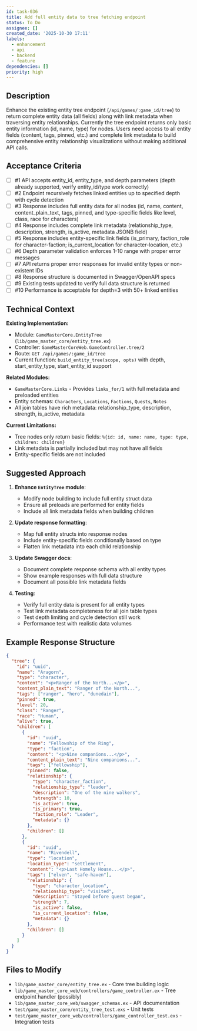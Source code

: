 ```yaml
---
id: task-036
title: Add full entity data to tree fetching endpoint
status: To Do
assignee: []
created_date: '2025-10-30 17:11'
labels:
  - enhancement
  - api
  - backend
  - feature
dependencies: []
priority: high
---
```


## Description

<!-- SECTION:DESCRIPTION:BEGIN -->
Enhance the existing entity tree endpoint (`/api/games/:game_id/tree`) to return complete entity data (all fields) along with link metadata when traversing entity relationships. Currently the tree endpoint returns only basic entity information (id, name, type) for nodes. Users need access to all entity fields (content, tags, pinned, etc.) and complete link metadata to build comprehensive entity relationship visualizations without making additional API calls.
<!-- SECTION:DESCRIPTION:END -->

## Acceptance Criteria
<!-- AC:BEGIN -->
- [ ] #1 API accepts entity_id, entity_type, and depth parameters (depth already supported, verify entity_id/type work correctly)
- [ ] #2 Endpoint recursively fetches linked entities up to specified depth with cycle detection
- [ ] #3 Response includes full entity data for all nodes (id, name, content, content_plain_text, tags, pinned, and type-specific fields like level, class, race for characters)
- [ ] #4 Response includes complete link metadata (relationship_type, description, strength, is_active, metadata JSONB field)
- [ ] #5 Response includes entity-specific link fields (is_primary, faction_role for character-faction; is_current_location for character-location, etc.)
- [ ] #6 Depth parameter validation enforces 1-10 range with proper error messages
- [ ] #7 API returns proper error responses for invalid entity types or non-existent IDs
- [ ] #8 Response structure is documented in Swagger/OpenAPI specs
- [ ] #9 Existing tests updated to verify full data structure is returned
- [ ] #10 Performance is acceptable for depth=3 with 50+ linked entities
<!-- AC:END -->

## Technical Context

**Existing Implementation:**
- Module: `GameMasterCore.EntityTree` (`lib/game_master_core/entity_tree.ex`)
- Controller: `GameMasterCoreWeb.GameController.tree/2`
- Route: `GET /api/games/:game_id/tree`
- Current function: `build_entity_tree(scope, opts)` with depth, start_entity_type, start_entity_id support

**Related Modules:**
- `GameMasterCore.Links` - Provides `links_for/1` with full metadata and preloaded entities
- Entity schemas: `Characters`, `Locations`, `Factions`, `Quests`, `Notes`
- All join tables have rich metadata: relationship_type, description, strength, is_active, metadata

**Current Limitations:**
- Tree nodes only return basic fields: `%{id: id, name: name, type: type, children: children}`
- Link metadata is partially included but may not have all fields
- Entity-specific fields are not included

## Suggested Approach

1. **Enhance `EntityTree` module**:
   - Modify node building to include full entity struct data
   - Ensure all preloads are performed for entity fields
   - Include all link metadata fields when building children

2. **Update response formatting**:
   - Map full entity structs into response nodes
   - Include entity-specific fields conditionally based on type
   - Flatten link metadata into each child relationship

3. **Update Swagger docs**:
   - Document complete response schema with all entity types
   - Show example responses with full data structure
   - Document all possible link metadata fields

4. **Testing**:
   - Verify full entity data is present for all entity types
   - Test link metadata completeness for all join table types
   - Test depth limiting and cycle detection still work
   - Performance test with realistic data volumes

## Example Response Structure

```json
{
  "tree": {
    "id": "uuid",
    "name": "Aragorn",
    "type": "character",
    "content": "<p>Ranger of the North...</p>",
    "content_plain_text": "Ranger of the North...",
    "tags": ["ranger", "hero", "dunedain"],
    "pinned": true,
    "level": 20,
    "class": "Ranger",
    "race": "Human",
    "alive": true,
    "children": [
      {
        "id": "uuid",
        "name": "Fellowship of the Ring",
        "type": "faction",
        "content": "<p>Nine companions...</p>",
        "content_plain_text": "Nine companions...",
        "tags": ["fellowship"],
        "pinned": false,
        "relationship": {
          "type": "character_faction",
          "relationship_type": "leader",
          "description": "One of the nine walkers",
          "strength": 10,
          "is_active": true,
          "is_primary": true,
          "faction_role": "Leader",
          "metadata": {}
        },
        "children": []
      },
      {
        "id": "uuid",
        "name": "Rivendell",
        "type": "location",
        "location_type": "settlement",
        "content": "<p>Last Homely House...</p>",
        "tags": ["elven", "safe-haven"],
        "relationship": {
          "type": "character_location",
          "relationship_type": "visited",
          "description": "Stayed before quest began",
          "strength": 7,
          "is_active": false,
          "is_current_location": false,
          "metadata": {}
        },
        "children": []
      }
    ]
  }
}
```

## Files to Modify

- `lib/game_master_core/entity_tree.ex` - Core tree building logic
- `lib/game_master_core_web/controllers/game_controller.ex` - Tree endpoint handler (possibly)
- `lib/game_master_core_web/swagger_schemas.ex` - API documentation
- `test/game_master_core/entity_tree_test.exs` - Unit tests
- `test/game_master_core_web/controllers/game_controller_test.exs` - Integration tests
